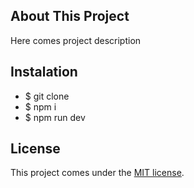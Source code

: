 ## About This Project

Here comes project description

## Instalation

 - $ git clone
 - $ npm i
 - $ npm run dev

## License

This project comes under the [MIT license](http://opensource.org/licenses/MIT).
